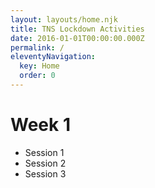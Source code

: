 ```yaml
---
layout: layouts/home.njk
title: TNS Lockdown Activities
date: 2016-01-01T00:00:00.000Z
permalink: /
eleventyNavigation:
  key: Home
  order: 0
---
```

# Week 1

* Session 1
* Session 2
* Session 3